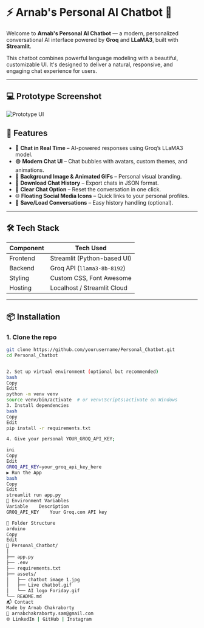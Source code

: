 # ⚡ Arnab's Personal AI Chatbot 🤖

Welcome to **Arnab's Personal AI Chatbot** — a modern, personalized conversational AI interface powered by **Groq** and **LLaMA3**, built with **Streamlit**.

This chatbot combines powerful language modeling with a beautiful, customizable UI. It's designed to deliver a natural, responsive, and engaging chat experience for users.

---

## 💻 Prototype Screenshot

![Prototype UI](".\Personal_Chatbot\Prototype_chatbot.png")


## 🚀 Features

- 💬 **Chat in Real Time** – AI-powered responses using Groq’s LLaMA3 model.
- 🟢 **Modern Chat UI** – Chat bubbles with avatars, custom themes, and animations.
- 🌌 **Background Image & Animated GIFs** – Personal visual branding.
- 💾 **Download Chat History** – Export chats in JSON format.
- 🧹 **Clear Chat Option** – Reset the conversation in one click.
- 🌐 **Floating Social Media Icons** – Quick links to your personal profiles.
- 📎 **Save/Load Conversations** – Easy history handling (optional).

---

## 🛠️ Tech Stack

| Component   | Tech Used                     |
|-------------|-------------------------------|
| Frontend    | Streamlit (Python-based UI)   |
| Backend     | Groq API (`llama3-8b-8192`)   |
| Styling     | Custom CSS, Font Awesome      |
| Hosting     | Localhost / Streamlit Cloud   |

---

## 📦 Installation

### 1. Clone the repo

```bash
git clone https://github.com/yourusername/Personal_Chatbot.git
cd Personal_Chatbot


2. Set up virtual environment (optional but recommended)
bash
Copy
Edit
python -m venv venv
source venv/bin/activate  # or venv\Scripts\activate on Windows
3. Install dependencies
bash
Copy
Edit
pip install -r requirements.txt

4. Give your personal YOUR_GROQ_API_KEY;

ini
Copy
Edit
GROQ_API_KEY=your_groq_api_key_here
▶️ Run the App
bash
Copy
Edit
streamlit run app.py
🔐 Environment Variables
Variable	Description
GROQ_API_KEY	Your Groq.com API key

📂 Folder Structure
arduino
Copy
Edit
📁 Personal_Chatbot/
│
├── app.py
├── .env
├── requirements.txt
├── assets/
│   ├── chatbot image 1.jpg
│   ├── Live chatbot.gif
│   └── AI logo Foriday.gif
└── README.md
📬 Contact
Made by Arnab Chakraborty
📧 arnabchakraborty.sam@gmail.com
🌐 LinkedIn | GitHub | Instagram
